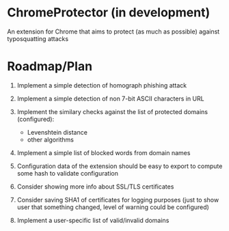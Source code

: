 # ChromeProtector (in development)
An extension for Chrome that aims to protect (as much as possible) against typosquatting attacks


# Roadmap/Plan

1. Implement a simple detection of homograph phishing attack
2. Implement a simple detection of non 7-bit ASCII characters in URL
3. Implement the similary checks against the list of protected domains (configured):
   - Levenshtein distance
   - other algorithms
   
4. Implement a simple list of blocked words from domain names
5. Configuration data of the extension should be easy to export to compute some hash to validate configuration
6. Consider showing more info about SSL/TLS certificates
7. Consider saving SHA1 of certificates for logging purposes (just to show user that something changed, level of warning could be configured)
8. Implement a user-specific list of valid/invalid domains
